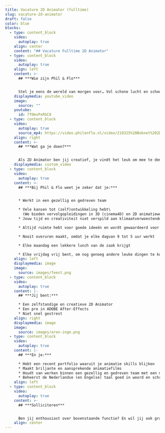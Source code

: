 ```yaml
---
title: Vacature 2D Animator (fulltime)
slug: vacature-2d-animator
draft: false
color: blue
blocks:
  - type: content_block
    video:
      autoplay: true
    align: center
    content: "## Vacature Fulltime 2D Animator"
  - type: content_block
    video:
      autoplay: true
    align: left
    content: >-
      ## ***Wie zijn Phil & Flo***


      Stel je eens de wereld van morgen voor… Vol schone lucht en schoon water. Waar alle kinderen naar school kunnen en waar elk mens toegang heeft tot de beste zorg. Omdat te bereiken zetten we onze creativiteit in voor de sectoren die in onze ogen het verschil gaan maken; Innovatieve Technologie, zorg, duurzame energie, onderwijs, goede doelen en fair food. Wat denk jij? Vertel het ons. Zodat we samen de stappen kunnen zetten die nu nodig zijn. Met onze creativiteit en het meest krachtige communicatiemiddel dat onze voorouders al gebruikten: visualisatie. In het verleden met grotschilderingen en handgebaren, nu met waanzinnige 3D animaties, Virtual Reality en interactieve video’s. Samen met jou vormen wij het beste en leukste team, voor een snelle transitie naar een mooie toekomst. ***Wij zijn Phil & Flo, wij verbeelden de wereld van morgen***.
    displaymedia: youtube_video
    image:
      source: ""
    youtube:
      id: 7TOmvPxRGC8
  - type: content_block
    video:
      autoplay: true
      source_mp4: https://video.philenflo.nl/video/210325%20Boknet%202D%20kunst%20-%20Phil%20en%20Flo%202D%20animaties.mp4
    align: right
    content: >-
      ## ***Wat ga je doen?***


      Als 2D Animator ben jij creatief, je vindt het leuk om mee te denken over concepten. Je weet de behoeften en wensen van onze klanten om te zetten naar aansprekend animaties. Hiervoor vragen we een animator die verschillende stijlen animaties kan maken. Je werkt aan meerdere projecten tegelijk en bent niet snel gestrest. Samen met onze projectmanagers zorg je voor een soepele doorlooptijd van de projecten. Onder andere met jouw animaties willen we grote impact voor onze klanten behalen.
    displaymedia: custom_video
  - type: content_block
    video:
      autoplay: true
    content: >-
      ## ***Bij Phil & Flo weet je zeker dat je:***


      * Werkt in een gezellig en gedreven team

      * Vele kansen tot (zelf)ontwikkeling hebt\
        (We bieden vervolgopleidingen in 3D (cinema4D) en 2D animatiewerk)
      * Jouw tijd en creativiteit niet verspild aan klimaatverwoestende organisaties

      * Altijd ruimte hebt voor goede ideeën en wordt gewaardeerd voor je inzet

      * Nooit overuren maakt, omdat je elke dagvan 9 tot 5 uur werkt

      * Elke maandag een lekkere lunch van de zaak krijgt

      * Elke vrijdag vrij bent, om nog genoeg andere leuke dingen te kunnen ondernemen
    align: left
    displaymedia: image
    image:
      source: images/feest.png
  - type: content_block
    video:
      autoplay: true
    content: |-
      ## ***Jij bent:***

      * Een zelfstandige en creatieve 2D Animator
      * Een pro in ADOBE After-Effects
      * Niet snel gestrest
    align: right
    displaymedia: image
    image:
      source: images/aron-inge.png
  - type: content_block
    video:
      autoplay: true
    content: |-
      ## ***En je:***

      * Hebt een recent portfolio waaruit je animatie skills blijken
      * Maakt briljante en aansprekende animatiefilms
      * Houdt van werken binnen een gezellig en gedreven team met een missie
      * Beheerst de Nederlandse (en Engelse) taal goed in woord en schrift
    align: left
  - type: content_block
    video:
      autoplay: true
    content: >-
      ## ***Solliciteren***


      Ben jij enthousiast over bovenstaande functie? En wil jij ook graag werken in onze hecte team en bijdragen aan een betere wereld? Solliciteer dan snel door je CV, portfolio, en motivatie (in video- of briefvorm) op te sturen. Heb je vragen, dan kan je ons altijd even bellen. Hopelijk tot binnenkort!
    align: center
---
```

